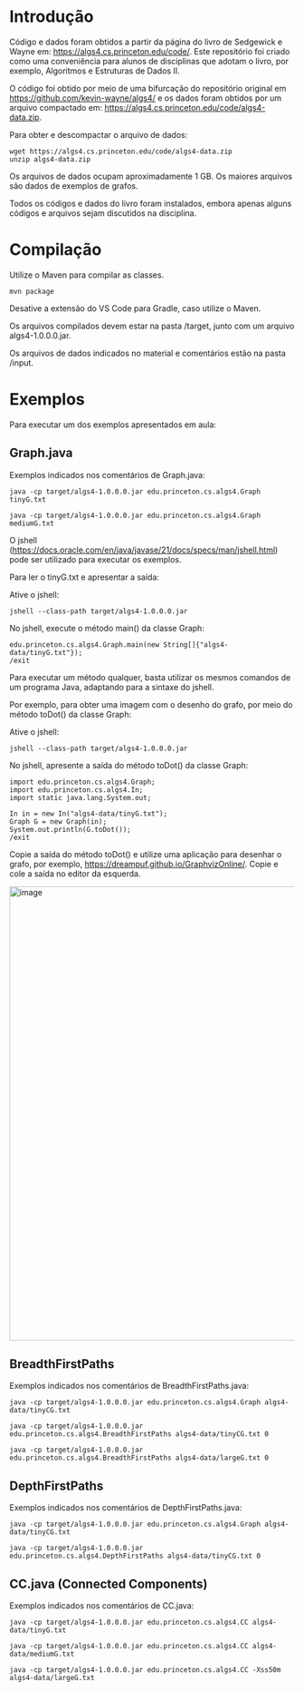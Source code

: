 
# Introdução

Código e dados foram obtidos a partir da página do livro de Sedgewick e Wayne em: https://algs4.cs.princeton.edu/code/.
Este repositório foi criado como uma conveniência para alunos de disciplinas que adotam o livro, por exemplo, Algoritmos e Estruturas de Dados II.

O código foi obtido por meio de uma bifurcação do repositório original em https://github.com/kevin-wayne/algs4/ e os dados foram obtidos por um arquivo compactado em: https://algs4.cs.princeton.edu/code/algs4-data.zip. 

Para obter e descompactar o arquivo de dados:

```
wget https://algs4.cs.princeton.edu/code/algs4-data.zip
unzip algs4-data.zip
```

Os arquivos de dados ocupam aproximadamente 1 GB. Os maiores arquivos são dados de exemplos de grafos.

Todos os códigos e dados do livro foram instalados, embora apenas alguns códigos e arquivos sejam discutidos na disciplina.

# Compilação

Utilize o Maven para compilar as classes. 

```
mvn package
```

Desative a extensão do VS Code para Gradle, caso utilize o Maven.

Os arquivos compilados devem estar na pasta /target, junto com um arquivo algs4-1.0.0.0.jar.

Os arquivos de dados indicados no material e comentários estão na pasta /input.

# Exemplos

Para executar um dos exemplos apresentados em aula:


## Graph.java
Exemplos indicados nos comentários de Graph.java:

```
java -cp target/algs4-1.0.0.0.jar edu.princeton.cs.algs4.Graph tinyG.txt

java -cp target/algs4-1.0.0.0.jar edu.princeton.cs.algs4.Graph mediumG.txt
```

O jshell (https://docs.oracle.com/en/java/javase/21/docs/specs/man/jshell.html) pode ser utilizado para executar os exemplos.

Para ler o tinyG.txt e apresentar a saída:

Ative o jshell:

```
jshell --class-path target/algs4-1.0.0.0.jar
```

No jshell, execute o método main() da classe Graph:

```
edu.princeton.cs.algs4.Graph.main(new String[]{"algs4-data/tinyG.txt"});
/exit
```

Para executar um método qualquer, basta utilizar os mesmos comandos de um programa Java, adaptando para a sintaxe do jshell.

Por exemplo, para obter uma imagem com o desenho do grafo, por meio do método toDot() da classe Graph:

Ative o jshell:

```
jshell --class-path target/algs4-1.0.0.0.jar
```

No jshell, apresente a saída do método toDot() da classe Graph:

```
import edu.princeton.cs.algs4.Graph;
import edu.princeton.cs.algs4.In;
import static java.lang.System.out;

In in = new In("algs4-data/tinyG.txt");
Graph G = new Graph(in);
System.out.println(G.toDot());
/exit
```

Copie a saída do método toDot() e utilize uma aplicação para desenhar o grafo, por exemplo, https://dreampuf.github.io/GraphvizOnline/.
Copie e cole a saída no editor da esquerda.

<img width="1349" height="801" alt="image" src="https://github.com/user-attachments/assets/e52b5845-5cdd-4822-ae0f-b86592853d17" />


## BreadthFirstPaths

Exemplos indicados nos comentários de BreadthFirstPaths.java:

```
java -cp target/algs4-1.0.0.0.jar edu.princeton.cs.algs4.Graph algs4-data/tinyCG.txt

java -cp target/algs4-1.0.0.0.jar edu.princeton.cs.algs4.BreadthFirstPaths algs4-data/tinyCG.txt 0

java -cp target/algs4-1.0.0.0.jar edu.princeton.cs.algs4.BreadthFirstPaths algs4-data/largeG.txt 0
```

## DepthFirstPaths

Exemplos indicados nos comentários de DepthFirstPaths.java:


```
java -cp target/algs4-1.0.0.0.jar edu.princeton.cs.algs4.Graph algs4-data/tinyCG.txt

java -cp target/algs4-1.0.0.0.jar edu.princeton.cs.algs4.DepthFirstPaths algs4-data/tinyCG.txt 0
```

## CC.java (Connected Components)

Exemplos indicados nos comentários de CC.java:

```
java -cp target/algs4-1.0.0.0.jar edu.princeton.cs.algs4.CC algs4-data/tinyG.txt

java -cp target/algs4-1.0.0.0.jar edu.princeton.cs.algs4.CC algs4-data/mediumG.txt

java -cp target/algs4-1.0.0.0.jar edu.princeton.cs.algs4.CC -Xss50m algs4-data/largeG.txt
```
